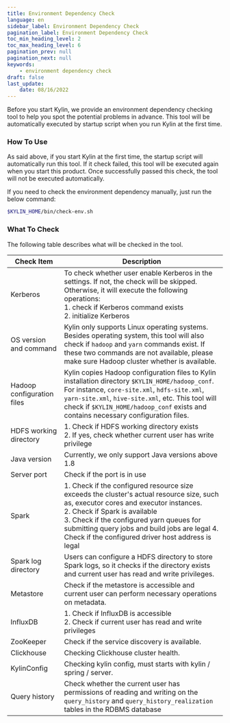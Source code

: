 ```yaml
---
title: Environment Dependency Check
language: en
sidebar_label: Environment Dependency Check
pagination_label: Environment Dependency Check
toc_min_heading_level: 2
toc_max_heading_level: 6
pagination_prev: null
pagination_next: null
keywords:
    - environment dependency check
draft: false
last_update:
    date: 08/16/2022
---
```


Before you start Kylin, we provide an environment dependency checking tool to help you spot the potential problems in advance. This tool will be automatically executed by startup script when you run Kylin at the first time.

### How To Use

As said above, if you start Kylin at the first time, the startup script will automatically run this tool. If it check failed, this tool will be executed again when you start this product. Once successfully passed this check, the tool will not be executed automatically. 

If you need to check the environment dependency manually, just run the below command:

```sh
$KYLIN_HOME/bin/check-env.sh
```

### What To Check

The following table describes what will be checked in the tool.

|     Check Item        | Description                                                         |
| ---------------------- | ------------------------------------------------------------ |
| Kerberos               | To check whether user enable Kerberos in the settings. If not, the check will be skipped. Otherwise, it will execute the following operations: <br /> 1. check if Kerberos command exists <br /> 2. initialize Kerberos|
| OS version and command | Kylin only supports Linux operating systems. Besides operating system, this tool will also check if `hadoop` and `yarn` commands exist. If these two commands are not available, please make sure Hadoop cluster whether is available. |
| Hadoop configuration files            | Kylin copies Hadoop configuration files to Kylin installation directory `$KYLIN_HOME/hadoop_conf`. For instance, `core-site.xml`, `hdfs-site.xml`, `yarn-site.xml`, `hive-site.xml`, etc. This tool will check if `$KYLIN_HOME/hadoop_conf` exists and contains necessary configuration files. |
| HDFS working directory             | 1. Check if HDFS working directory exists <br /> 2. If yes, check whether current user has write privilege |
| Java version               | Currently, we only support Java versions above 1.8 |
| Server port              | Check if the port is in use |
| Spark      | 1. Check if the configured resource size exceeds the cluster's actual resource size, such as, executor cores and executor instances. <br /> 2. Check if Spark is available  <br /> 3. Check if the configured yarn queues for submitting query jobs and build jobs are legal  4. Check if the configured driver host address is legal|
| Spark log directory    | Users can configure a HDFS directory to store Spark logs, so it checks if the directory exists and current user has read and write privileges. |
| Metastore | Check if the metastore is accessible and current user can perform necessary operations on metadata. |
| InfluxDB                  | 1. Check if InfluxDB is accessible <br /> 2. Check if current user has read and write privileges  |
| ZooKeeper              | Check if the service discovery is available. |
| Clickhouse| Checking Clickhouse cluster health. |
| KylinConfig | Checking kylin config, must starts with kylin / spring / server. |
| Query history | Check whether the current user has permissions of reading and writing on the `query_history` and `query_history_realization` tables in the RDBMS database|
